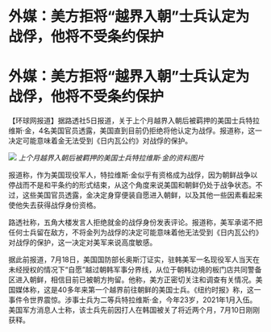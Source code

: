 # 外媒：美方拒将“越界入朝”士兵认定为战俘，他将不受条约保护

# 外媒：美方拒将“越界入朝”士兵认定为战俘，他将不受条约保护

【环球网报道】据路透社5日报道，关于上个月越界入朝后被羁押的美国士兵特拉维斯·金，4名美国官员透露，美国直到目前仍拒绝将他认定为战俘。报道称，这一决定可能意味着金无法受到《日内瓦公约》对战俘的保护。

![](https://inews.gtimg.com/news_bt/OBvQba0TwFLAcCFAjBU8vXOp3akFY99W6ql34arEfWLGEAA/1000)
_上个月越界入朝后被羁押的美国士兵特拉维斯·金的资料图片_

报道称，作为美国现役军人，特拉维斯·金似乎有资格成为战俘，因为朝鲜战争以停战而不是和平条约的形式结束，从这个角度来说美国和朝鲜仍处于战争状态。不过，这些美国官员透露，金决定身穿便装自愿进入朝鲜，以及其他一些因素看起来使他失去获得战俘身份资格。

路透社称，五角大楼发言人拒绝就金的战俘身份发表评论。报道称，美军承诺不把任何士兵留在敌方，不将金列为战俘的决定可能意味着他无法受到《日内瓦公约》对战俘的保护，这一决定对美军来说高度敏感。

据此前报道，7月18日，美国国防部长奥斯汀证实，驻韩美军一名现役军人当天在未经授权的情况下“自愿”越过朝韩军事分界线，从位于朝韩边境的板门店共同警备区进入朝鲜，相信目前已被朝方拘留。他称，美方正密切关注和调查有关情况。美国媒体称，这是40多年来第一个越界前往朝鲜的美国士兵。《纽约时报》称，这一事件令世界震惊。涉事士兵为二等兵特拉维斯·金，今年23岁，2021年1月入伍。美国军方消息人士称，该士兵先前因打人在韩国被关了将近两个月，7月10日刚刚获释。

